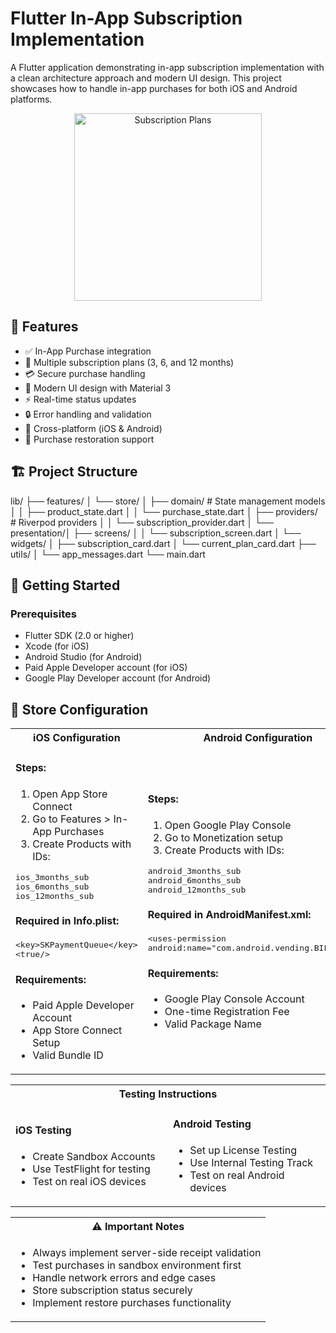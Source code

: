 # Flutter In-App Subscription Implementation

A Flutter application demonstrating in-app subscription implementation with a clean architecture approach and modern UI design. This project showcases how to handle in-app purchases for both iOS and Android platforms.

<div align="center">
  <img src="https://i.imgur.com/YourScreenshotURL.png" alt="Subscription Plans" width="300"/>
</div>

## 🌟 Features

- ✅ In-App Purchase integration
- 🔄 Multiple subscription plans (3, 6, and 12 months)
- 💳 Secure purchase handling
- 🎨 Modern UI design with Material 3
- ⚡ Real-time status updates
- 🔒 Error handling and validation
- 📱 Cross-platform (iOS & Android)
- 🔄 Purchase restoration support

## 🏗 Project Structure

lib/
├── features/
│   └── store/
│       ├── domain/          # State management models
│       │   ├── product_state.dart
│       │   └── purchase_state.dart
│       ├── providers/       # Riverpod providers
│       │   └── subscription_provider.dart
│       └── presentation/│           ├── screens/
│           │   └── subscription_screen.dart
│           └── widgets/
│               ├── subscription_card.dart
│               └── current_plan_card.dart
├── utils/
│   └── app_messages.dart
└── main.dart

## 🚀 Getting Started

### Prerequisites

- Flutter SDK (2.0 or higher)
- Xcode (for iOS)
- Android Studio (for Android)
- Paid Apple Developer account (for iOS)
- Google Play Developer account (for Android)

## 📱 Store Configuration

<div align="center">
  <table>
    <tr>
      <th width="50%">iOS Configuration</th>
      <th width="50%">Android Configuration</th>
    </tr>
    <tr>
      <td>
        <h4>Steps:</h4>
        <ol>
          <li>Open App Store Connect</li>
          <li>Go to Features > In-App Purchases</li>
          <li>Create Products with IDs:</li>
        </ol>
        <pre>
ios_3months_sub
ios_6months_sub
ios_12months_sub</pre>
        <h4>Required in Info.plist:</h4>
        <pre>&lt;key&gt;SKPaymentQueue&lt;/key&gt;
&lt;true/&gt;</pre>
        <h4>Requirements:</h4>
        <ul>
          <li>Paid Apple Developer Account</li>
          <li>App Store Connect Setup</li>
          <li>Valid Bundle ID</li>
        </ul>
      </td>
      <td>
        <h4>Steps:</h4>
        <ol>
          <li>Open Google Play Console</li>
          <li>Go to Monetization setup</li>
          <li>Create Products with IDs:</li>
        </ol>
        <pre>
android_3months_sub
android_6months_sub
android_12months_sub</pre>
        <h4>Required in AndroidManifest.xml:</h4>
        <pre>&lt;uses-permission 
android:name="com.android.vending.BILLING" /&gt;</pre>
        <h4>Requirements:</h4>
        <ul>
          <li>Google Play Console Account</li>
          <li>One-time Registration Fee</li>
          <li>Valid Package Name</li>
        </ul>
      </td>
    </tr>
  </table>
</div>

<div align="center">
  <table>
    <tr>
      <th colspan="2">Testing Instructions</th>
    </tr>
    <tr>
      <td width="50%">
        <h4>iOS Testing</h4>
        <ul>
          <li>Create Sandbox Accounts</li>
          <li>Use TestFlight for testing</li>
          <li>Test on real iOS devices</li>
        </ul>
      </td>
      <td width="50%">
        <h4>Android Testing</h4>
        <ul>
          <li>Set up License Testing</li>
          <li>Use Internal Testing Track</li>
          <li>Test on real Android devices</li>
        </ul>
      </td>
    </tr>
  </table>
</div>

<div align="center">
  <table>
    <tr>
      <th>⚠️ Important Notes</th>
    </tr>
    <tr>
      <td>
        <ul>
          <li>Always implement server-side receipt validation</li>
          <li>Test purchases in sandbox environment first</li>
          <li>Handle network errors and edge cases</li>
          <li>Store subscription status securely</li>
          <li>Implement restore purchases functionality</li>
        </ul>
      </td>
    </tr>
  </table>
</div>

